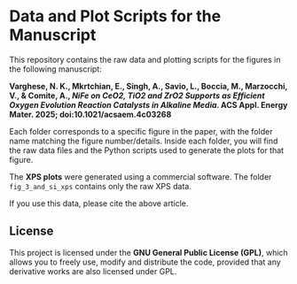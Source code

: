 # Data and Plot Scripts for the Manuscript

This repository contains the raw data and plotting scripts for the figures in the following manuscript:

**Varghese, N. K., Mkrtchian, E., Singh, A., Savio, L., Boccia, M., Marzocchi, V., & Comite, A., *NiFe on CeO2, TiO2 and ZrO2 Supports as Efficient Oxygen Evolution Reaction Catalysts in Alkaline Media*. ACS Appl. Energy Mater. 2025; doi:10.1021/acsaem.4c03268**

Each folder corresponds to a specific figure in the paper, with the folder name matching the figure number/details. Inside each folder, you will find the raw data files and the Python scripts used to generate the plots for that figure.

The **XPS plots** were generated using a commercial software. The folder `fig_3_and_si_xps` contains only the raw XPS data.

If you use this data, please cite the above article.

## License

This project is licensed under the **GNU General Public License (GPL)**, which allows you to freely use, modify and distribute the code, provided that any derivative works are also licensed under GPL.

